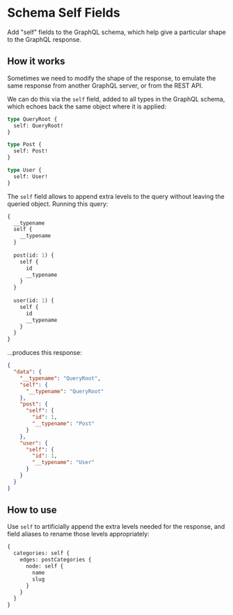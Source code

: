 # Schema Self Fields

Add "self" fields to the GraphQL schema, which help give a particular shape to the GraphQL response.

## How it works

Sometimes we need to modify the shape of the response, to emulate the same response from another GraphQL server, or from the REST API.

We can do this via the `self` field, added to all types in the GraphQL schema, which echoes back the same object where it is applied:

```graphql
type QueryRoot {
  self: QueryRoot!
}

type Post {
  self: Post!
}

type User {
  self: User!
}
```

The `self` field allows to append extra levels to the query without leaving the queried object. Running this query:

```graphql
{
  __typename
  self {
    __typename
  }
  
  post(id: 1) {
    self {
      id
      __typename
    }
  }
  
  user(id: 1) {
    self {
      id
      __typename
    }
  }
}
```

...produces this response:

```json
{
  "data": {
    "__typename": "QueryRoot",
    "self": {
      "__typename": "QueryRoot"
    },
    "post": {
      "self": {
        "id": 1,
        "__typename": "Post"
      }
    },
    "user": {
      "self": {
        "id": 1,
        "__typename": "User"
      }
    }
  }
}
```

## How to use

Use `self` to artificially append the extra levels needed for the response, and field aliases to rename those levels appropriately:

```graphql
{
  categories: self {
    edges: postCategories {
      node: self {
        name
        slug
      }
    }
  }
}
```
